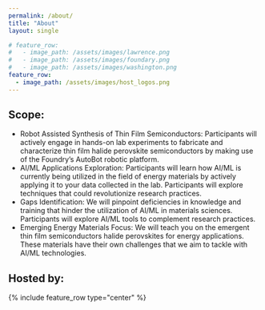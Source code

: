 ```yaml
---
permalink: /about/
title: "About"
layout: single

# feature_row:
#   - image_path: /assets/images/lawrence.png
#   - image_path: /assets/images/foundary.png
#   - image_path: /assets/images/washington.png
feature_row:
  - image_path: /assets/images/host_logos.png
---
```


## Scope:
- Robot Assisted Synthesis of Thin Film Semiconductors: Participants will actively engage in hands-on lab experiments to fabricate and characterize thin film halide perovskite semiconductors by making use of the Foundry’s AutoBot robotic platform.  
- AI/ML Applications Exploration: Participants will learn how AI/ML is currently being utilized in the field of energy materials by actively applying it to your data collected in the lab. Participants will explore techniques that could revolutionize research practices.
- Gaps Identification: We will pinpoint deficiencies in knowledge and training that hinder the utilization of AI/ML in materials sciences. Participants will explore AI/ML tools to complement research practices. 
- Emerging Energy Materials Focus: We will teach you on the emergent thin film semiconductors halide perovskites for energy applications. These materials have their own challenges that we aim to tackle with AI/ML technologies. 

## Hosted by: 
{% include feature_row type="center" %}



